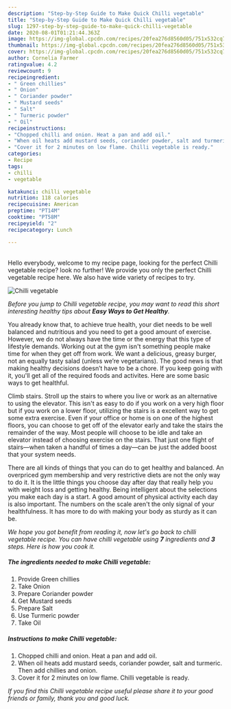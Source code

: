 ```yaml
---
description: "Step-by-Step Guide to Make Quick Chilli vegetable"
title: "Step-by-Step Guide to Make Quick Chilli vegetable"
slug: 1297-step-by-step-guide-to-make-quick-chilli-vegetable
date: 2020-08-01T01:21:44.363Z
image: https://img-global.cpcdn.com/recipes/20fea276d8560d05/751x532cq70/chilli-vegetable-recipe-main-photo.jpg
thumbnail: https://img-global.cpcdn.com/recipes/20fea276d8560d05/751x532cq70/chilli-vegetable-recipe-main-photo.jpg
cover: https://img-global.cpcdn.com/recipes/20fea276d8560d05/751x532cq70/chilli-vegetable-recipe-main-photo.jpg
author: Cornelia Farmer
ratingvalue: 4.2
reviewcount: 9
recipeingredient:
- " Green chillies"
- " Onion"
- " Coriander powder"
- " Mustard seeds"
- " Salt"
- " Turmeric powder"
- " Oil"
recipeinstructions:
- "Chopped chilli and onion. Heat a pan and add oil."
- "When oil heats add mustard seeds, coriander powder, salt and turmeric. Then add chillies and onion."
- "Cover it for 2 minutes on low flame. Chilli vegetable is ready."
categories:
- Recipe
tags:
- chilli
- vegetable

katakunci: chilli vegetable 
nutrition: 118 calories
recipecuisine: American
preptime: "PT14M"
cooktime: "PT58M"
recipeyield: "2"
recipecategory: Lunch

---
```

<br>
Hello everybody, welcome to my recipe page, looking for the perfect Chilli vegetable recipe? look no further! We provide you only the perfect Chilli vegetable recipe here. We also have wide variety of recipes to try.
<br>


![Chilli vegetable](https://img-global.cpcdn.com/recipes/20fea276d8560d05/751x532cq70/chilli-vegetable-recipe-main-photo.jpg)

<i>Before you jump to Chilli vegetable recipe, you may want to read this short interesting healthy tips about <strong>Easy Ways to Get Healthy</strong>.</i>

You already know that, to achieve true health, your diet needs to be well balanced and nutritious and you need to get a good amount of exercise. However, we do not always have the time or the energy that this type of lifestyle demands. Working out at the gym isn't something people make time for when they get off from work. We want a delicious, greasy burger, not an equally tasty salad (unless we’re vegetarians). The good news is that making healthy decisions doesn’t have to be a chore. If you keep going with it, you'll get all of the required foods and activites. Here are some basic ways to get healthful.

Climb stairs. Stroll up the stairs to where you live or work as an alternative to using the elevator. This isn't as easy to do if you work on a very high floor but if you work on a lower floor, utilizing the stairs is a excellent way to get some extra exercise. Even if your office or home is on one of the highest floors, you can choose to get off of the elevator early and take the stairs the remainder of the way. Most people will choose to be idle and take an elevator instead of choosing exercise on the stairs. That just one flight of stairs—when taken a handful of times a day—can be just the added boost that your system needs. 

There are all kinds of things that you can do to get healthy and balanced. An overpriced gym membership and very restrictive diets are not the only way to do it. It is the little things you choose day after day that really help you with weight loss and getting healthy. Being intelligent about the selections you make each day is a start. A good amount of physical activity each day is also important. The numbers on the scale aren't the only signal of your healthfulness. It has more to do with making your body as sturdy as it can be. 


<i>We hope you got benefit from reading it, now let's go back to chilli vegetable recipe. You can have chilli vegetable using <strong>7</strong> ingredients and <strong>3</strong> steps. Here is how you cook it.
</i>

##### The ingredients needed to make Chilli vegetable:

1. Provide  Green chillies
1. Take  Onion
1. Prepare  Coriander powder
1. Get  Mustard seeds
1. Prepare  Salt
1. Use  Turmeric powder
1. Take  Oil


##### Instructions to make Chilli vegetable:

1. Chopped chilli and onion. Heat a pan and add oil.
1. When oil heats add mustard seeds, coriander powder, salt and turmeric. Then add chillies and onion.
1. Cover it for 2 minutes on low flame. Chilli vegetable is ready.


<i>If you find this Chilli vegetable recipe useful please share it to your good friends or family, thank you and good luck.</i>
